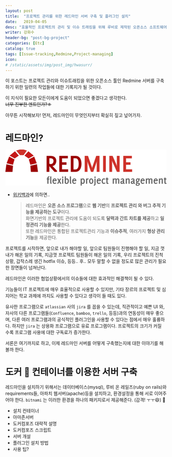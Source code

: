 ```yaml
---
layout: post
title:  "프로젝트 관리를 위한 레드마인 서버 구축 및 플러그인 설치"
date:   2019-04-05
desc: "효율적인 프로젝트의 관리 및 이슈 트래킹을 위해 루비로 제작된 오픈소스 소프트웨어 레드마인을 사용하기로 하였고, 이를 적용하기 위한 일련의 작업들의 기록을 남긴다."
writer: 강화수
header-bg: "post-bg-project"
categories: [Etc]
catalog: true
tags: [Issue-tracking,Redmine,Project-managing]
icon:
# /static/assets/img/post_img/hwasurr/
---
```


이 포스트는 프로젝트 관리와 이슈트래킹을 위한 오픈소스 툴인 Redmine 서버를 구축하기 위한 일련의 작업들에 대한 기록지가 될 것이다.  

이 지식이 필요한 모든이에게 도움이 되었으면 좋겠다고 생각한다.  
~~너무 진부한 멘트인가?ㅎ~~

아무튼 시작해보자! 먼저, 레드마인이 무엇인지부터 확실히 짚고 넢어가자.

# 레드마인?

![redmine-logo](/static/assets/img/post_img/hwasurr/redmine_logo.jpg)

- [위키백과](https://ko.wikipedia.org/wiki/%EB%A0%88%EB%93%9C%EB%A7%88%EC%9D%B8)에 의하면..

    > 레드마인은 **오픈 소스 프로그램**으로 **웹 기반**의 **프로젝트 관리 와 버그 추적 기능을 제공하는 도구**이다.  
    > 화면기반의 프로젝트 관리에 도움이 되도록 **달력과 간트 차트를 제공**하고 **일정관리 기능을 제공**한다.  
    > 또한 레드마인은 통합된 프로젝트관리 기능과 **이슈추적**, 여러가지 **형상 관리 기능**을 제공한다.

프로젝트를 시작하면, 앞으로 내가 해야할 일, 앞으로 팀원들이 진행해야 할 일, 지금 껏 내가 해온 일의 기록, 지금껏 프로젝트 팀원들이 해온 일의 기록, 우리 프로젝트의 진척상황, 갑작스레 생긴 hotfix 이슈, 등등.. 후.. 모두 말할 수 없을 정도로 많은 관리가 필요한 장면들이 넘쳐난다.  

레드마인은 이러한 협업상황에서의 이슈들에 대한 효과적인 해결책이 될 수 있다.  

기능들이 IT 프로젝트에 매우 효율적으로 사용할 수 있지만, 기타 장르의 프로젝트 및 심지어는 학교 과제에 까지도 사용할 수 있다고 생각이 들 때도 있다.  

유사한 프로그램으로 `atlassian` 사의 `jira` 를 꼽을 수 있는데, 직관적이고 예쁜 UI 와, 자사의 다른 프로그램들(`Confluence`, `bamboo`, `trello`, 등등)과의 연동성이 매우 좋으며, 다른 여러 프로그램과의 공식적인 플러그인을 사용할 수 있다는 점에서 매우 훌륭하다. 하지만 `jira` 는 상용화 프로그램으로 유료 프로그램이다. 프로젝트의 크기가 커질 수록 프로그램 사용에 대한 구독료가 증가한다.

서론은 여기까지로 하고, 이제 레드마인 서버를 어떻게 구축했는지에 대한 이야기를 해볼까 한다.

# 도커 🐳 컨테이너를 이용한 서버 구축

레드마인을 설치하기 위해서는 데이터베이스(mysql), 루비 온 레일즈(ruby on rails)와 requirements들, 아파치 웹서버(apache)등을 설치하고, 환경설정을 통해 서로 이어주어야 한다. `bitnami` 는 이러한 환경을 하나의 패키지로서 제공해준다. (감격! ㅜㅜ😄)

- 설치 컨테이너
- 아마존서버
- 도커컴포즈 대략적 설명
- 도커컴포즈 스크립트
- 서버 개설
- 플러그인 설치 방법
- 사용 팁?